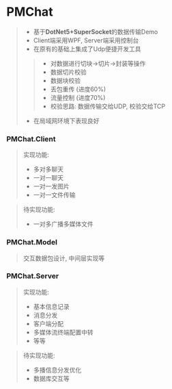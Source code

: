 # PMChat

> * 基于**DotNet5+SuperSocket**的数据传输Demo
> * Client端采用WPF, Server端采用控制台
> * 在原有的基础上集成了Udp便捷开发工具
>> * 对数据进行切块->切片->封装等操作
>> * 数据切片校验
>> * 数据块校验
>> * 丢包重传 (进度60%)
>> * 流量控制 (进度70%)
>> * 校验思路: 数据传输交给UDP, 校验交给TCP
> * 在局域网环境下表现良好

### PMChat.Client
> 实现功能:
> * 多对多聊天
> * 一对一聊天
> * 一对一发图片
> * 一对一文件传输

> 待实现功能:
> * 一对多广播多媒体文件

### PMChat.Model
> 交互数据包设计, 中间层实现等

### PMChat.Server
> 实现功能:
> * 基本信息记录
> * 消息分发
> * 客户端分配
> * 多媒体流终端配置中转
> * 等等

> 待实现功能:
> * 多播信息分发优化
> * 数据库交互等
